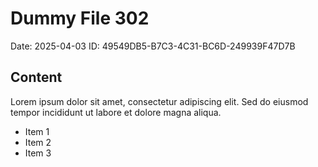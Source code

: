 # Dummy File 302

Date: 2025-04-03
ID: 49549DB5-B7C3-4C31-BC6D-249939F47D7B

## Content

Lorem ipsum dolor sit amet, consectetur adipiscing elit.
Sed do eiusmod tempor incididunt ut labore et dolore magna aliqua.

* Item 1
* Item 2
* Item 3
